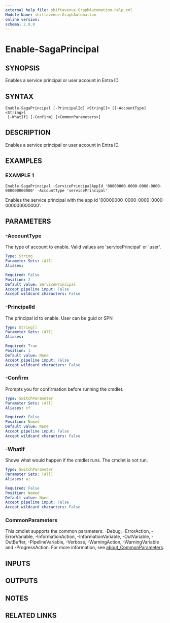 ```yaml
---
external help file: shiftavenue.GraphAutomation-help.xml
Module Name: shiftavenue.GraphAutomation
online version:
schema: 2.0.0
---
```


# Enable-SagaPrincipal

## SYNOPSIS
Enables a service principal or user account in Entra ID.

## SYNTAX

```
Enable-SagaPrincipal [-PrincipalId] <String[]> [[-AccountType] <String>]
 [-WhatIf] [-Confirm] [<CommonParameters>]
```

## DESCRIPTION
Enables a service principal or user account in Entra ID.

## EXAMPLES

### EXAMPLE 1
```
Enable-SagaPrincipal -ServicePrincipalAppId '00000000-0000-0000-0000-000000000000' -AccountType 'servicePrincipal'
```

Enables the service principal with the app id '00000000-0000-0000-0000-000000000000'.

## PARAMETERS

### -AccountType
The type of account to enable.
Valid values are 'servicePrincipal' or 'user'.

```yaml
Type: String
Parameter Sets: (All)
Aliases:

Required: False
Position: 2
Default value: ServicePrincipal
Accept pipeline input: False
Accept wildcard characters: False
```

### -PrincipalId
The principal id to enable.
User can be guid or SPN

```yaml
Type: String[]
Parameter Sets: (All)
Aliases:

Required: True
Position: 1
Default value: None
Accept pipeline input: False
Accept wildcard characters: False
```


### -Confirm
Prompts you for confirmation before running the cmdlet.

```yaml
Type: SwitchParameter
Parameter Sets: (All)
Aliases: cf

Required: False
Position: Named
Default value: None
Accept pipeline input: False
Accept wildcard characters: False
```

### -WhatIf
Shows what would happen if the cmdlet runs.
The cmdlet is not run.

```yaml
Type: SwitchParameter
Parameter Sets: (All)
Aliases: wi

Required: False
Position: Named
Default value: None
Accept pipeline input: False
Accept wildcard characters: False
```

### CommonParameters
This cmdlet supports the common parameters: -Debug, -ErrorAction, -ErrorVariable, -InformationAction, -InformationVariable, -OutVariable, -OutBuffer, -PipelineVariable, -Verbose, -WarningAction, -WarningVariable and -ProgressAction. For more information, see [about_CommonParameters](http://go.microsoft.com/fwlink/?LinkID=113216).

## INPUTS

## OUTPUTS

## NOTES

## RELATED LINKS
